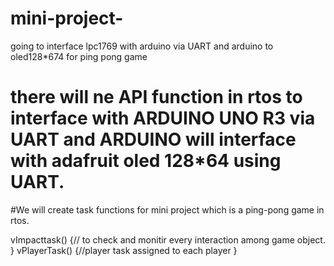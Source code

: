 # mini-project-
going to interface lpc1769 with arduino via UART and arduino to oled128*674 for ping pong game
# there will ne API function in rtos to interface with ARDUINO UNO R3 via UART and ARDUINO will interface with adafruit oled 128*64 using UART.
#We will create task functions for mini project which is a ping-pong game in rtos.

 vImpacttask()
 {// to check and monitir every interaction among game object.
 }
  vPlayerTask()
  {//player task assigned to each player
  }
